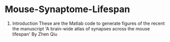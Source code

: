 # Mouse-Synaptome-Lifespan

1. Introduction
These are the Matlab code to generate figures of the recent  the manuscript 'A brain-wide atlas of synapses across the mouse lifespan'
By Zhen Qiu

